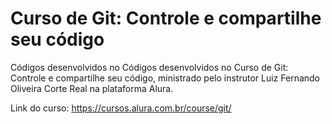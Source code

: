# Curso de Git: Controle e compartilhe seu código

Códigos desenvolvidos no Códigos desenvolvidos no Curso de Git: Controle e compartilhe seu código, ministrado pelo instrutor Luiz Fernando Oliveira Corte Real na plataforma Alura. 

Link do curso: https://cursos.alura.com.br/course/git/
